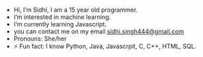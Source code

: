 -  Hi, I’m Sidhi, I am a 15 year old programmer.
-  I’m interested in machine learning.
-  I’m currently learning Javascript.
-  you can contact me on my email sidhi.singh444@gmail.com
-  Pronouns: She/her
- ⚡ Fun fact: I know Python, Java, Javascrpit, C, C++, HTML, SQL.

<!---
Sidhicodes/Sidhicodes is a ✨ special ✨ repository because its `README.md` (this file) appears on your GitHub profile.
You can click the Preview link to take a look at your changes.
--->
